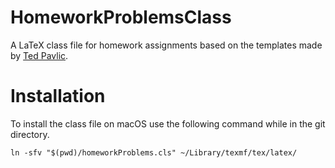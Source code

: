# HomeworkProblemsClass
A LaTeX class file for homework assignments based on the templates made by [Ted Pavlic](http://www.tedpavlic.com/post_homework_tex_example.php).

# Installation
To install the class file on macOS use the following command while in the git directory.

```
ln -sfv "$(pwd)/homeworkProblems.cls" ~/Library/texmf/tex/latex/
```
